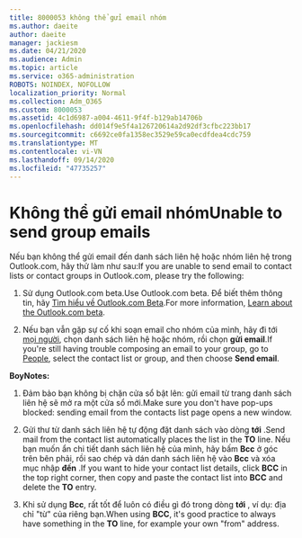 ```yaml
---
title: 8000053 không thể gửi email nhóm
ms.author: daeite
author: daeite
manager: jackiesm
ms.date: 04/21/2020
ms.audience: Admin
ms.topic: article
ms.service: o365-administration
ROBOTS: NOINDEX, NOFOLLOW
localization_priority: Normal
ms.collection: Adm_O365
ms.custom: 8000053
ms.assetid: 4c1d6987-a004-4611-9f4f-b129ab14706b
ms.openlocfilehash: dd014f9e5f4a126720614a2d92df3cfbc223bb17
ms.sourcegitcommit: c6692ce0fa1358ec3529e59ca0ecdfdea4cdc759
ms.translationtype: MT
ms.contentlocale: vi-VN
ms.lasthandoff: 09/14/2020
ms.locfileid: "47735257"
---
```

# <a name="unable-to-send-group-emails"></a><span data-ttu-id="38b34-102">Không thể gửi email nhóm</span><span class="sxs-lookup"><span data-stu-id="38b34-102">Unable to send group emails</span></span>

<span data-ttu-id="38b34-103">Nếu bạn không thể gửi email đến danh sách liên hệ hoặc nhóm liên hệ trong Outlook.com, hãy thử làm như sau:</span><span class="sxs-lookup"><span data-stu-id="38b34-103">If you are unable to send email to contact lists or contact groups in Outlook.com, please try the following:</span></span>
  
1. <span data-ttu-id="38b34-104">Sử dụng Outlook.com beta.</span><span class="sxs-lookup"><span data-stu-id="38b34-104">Use Outlook.com beta.</span></span> <span data-ttu-id="38b34-105">Để biết thêm thông tin, hãy [Tìm hiểu về Outlook.com Beta](https://support.office.com/article/e2261c7f-d413-4084-8f22-21282f42d8cf).</span><span class="sxs-lookup"><span data-stu-id="38b34-105">For more information, [Learn about the Outlook.com beta](https://support.office.com/article/e2261c7f-d413-4084-8f22-21282f42d8cf).</span></span>
    
2. <span data-ttu-id="38b34-106">Nếu bạn vẫn gặp sự cố khi soạn email cho nhóm của mình, hãy đi tới [mọi người](https://outlook.live.com/people/), chọn danh sách liên hệ hoặc nhóm, rồi chọn **gửi email**.</span><span class="sxs-lookup"><span data-stu-id="38b34-106">If you're still having trouble composing an email to your group, go to [People](https://outlook.live.com/people/), select the contact list or group, and then choose **Send email**.</span></span>
    
 <span data-ttu-id="38b34-107">**Boy**</span><span class="sxs-lookup"><span data-stu-id="38b34-107">**Notes:**</span></span>
  
1. <span data-ttu-id="38b34-108">Đảm bảo bạn không bị chặn cửa sổ bật lên: gửi email từ trang danh sách liên hệ sẽ mở ra một cửa sổ mới.</span><span class="sxs-lookup"><span data-stu-id="38b34-108">Make sure you don't have pop-ups blocked: sending email from the contacts list page opens a new window.</span></span>
    
2. <span data-ttu-id="38b34-109">Gửi thư từ danh sách liên hệ tự động đặt danh sách vào dòng **tới** .</span><span class="sxs-lookup"><span data-stu-id="38b34-109">Send mail from the contact list automatically places the list in the **TO** line.</span></span> <span data-ttu-id="38b34-110">Nếu bạn muốn ẩn chi tiết danh sách liên hệ của mình, hãy bấm **Bcc** ở góc trên bên phải, rồi sao chép và dán danh sách liên hệ vào **Bcc** và xóa mục nhập **đến** .</span><span class="sxs-lookup"><span data-stu-id="38b34-110">If you want to hide your contact list details, click **BCC** in the top right corner, then copy and paste the contact list into **BCC** and delete the **TO** entry.</span></span> 
    
3. <span data-ttu-id="38b34-111">Khi sử dụng **Bcc**, rất tốt để luôn có điều gì đó trong dòng **tới** , ví dụ: địa chỉ "từ" của riêng bạn.</span><span class="sxs-lookup"><span data-stu-id="38b34-111">When using **BCC**, it's good practice to always have something in the **TO** line, for example your own "from" address.</span></span> 
    

